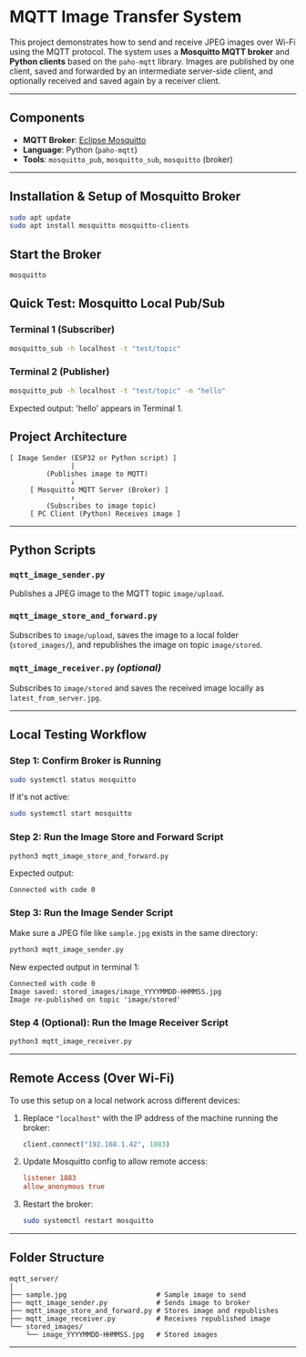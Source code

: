 # MQTT Image Transfer System

This project demonstrates how to send and receive JPEG images over Wi-Fi using the MQTT protocol. The system uses a **Mosquitto MQTT broker** and **Python clients** based on the `paho-mqtt` library. Images are published by one client, saved and forwarded by an intermediate server-side client, and optionally received and saved again by a receiver client.

---

## Components

- **MQTT Broker**: [Eclipse Mosquitto](https://mosquitto.org/)
- **Language**: Python (`paho-mqtt`)
- **Tools**: `mosquitto_pub`, `mosquitto_sub`, `mosquitto` (broker)

---

## Installation & Setup of Mosquitto Broker
```bash
sudo apt update
sudo apt install mosquitto mosquitto-clients
```

## Start the Broker
```bash
mosquitto
```

## Quick Test: Mosquitto Local Pub/Sub
### Terminal 1 (Subscriber)
```bash
mosquitto_sub -h localhost -t "test/topic"
```
### Terminal 2 (Publisher)
```bash
mosquitto_pub -h localhost -t "test/topic" -m "hello"
```
Expected output: 'hello' appears in Terminal 1.

## Project Architecture
```
[ Image Sender (ESP32 or Python script) ]
               |
         (Publishes image to MQTT)
               ↓
     [ Mosquitto MQTT Server (Broker) ]
               ↑
         (Subscribes to image topic)
     [ PC Client (Python) Receives image ]
```

---

## Python Scripts

### `mqtt_image_sender.py`
Publishes a JPEG image to the MQTT topic `image/upload`.

### `mqtt_image_store_and_forward.py`
Subscribes to `image/upload`, saves the image to a local folder (`stored_images/`), and republishes the image on topic `image/stored`.

### `mqtt_image_receiver.py` *(optional)*
Subscribes to `image/stored` and saves the received image locally as `latest_from_server.jpg`.

---

## Local Testing Workflow

### Step 1: Confirm Broker is Running
```bash
sudo systemctl status mosquitto
```
If it's not active:
```bash
sudo systemctl start mosquitto
```

### Step 2: Run the Image Store and Forward Script
```bash
python3 mqtt_image_store_and_forward.py
```
Expected output:
```
Connected with code 0

```

### Step 3: Run the Image Sender Script
Make sure a JPEG file like `sample.jpg` exists in the same directory:
```bash
python3 mqtt_image_sender.py
```
New expected output in terminal 1:
```
Connected with code 0
Image saved: stored_images/image_YYYYMMDD-HHMMSS.jpg
Image re-published on topic 'image/stored'

```

### Step 4 (Optional): Run the Image Receiver Script
```bash
python3 mqtt_image_receiver.py
```

---

## Remote Access (Over Wi-Fi)

To use this setup on a local network across different devices:

1. Replace `"localhost"` with the IP address of the machine running the broker:
   ```python
   client.connect("192.168.1.42", 1883)
   ```

2. Update Mosquitto config to allow remote access:
   ```conf
   listener 1883
   allow_anonymous true
   ```

3. Restart the broker:
   ```bash
   sudo systemctl restart mosquitto
   ```

---

## Folder Structure

```
mqtt_server/
│
├── sample.jpg                      # Sample image to send
├── mqtt_image_sender.py            # Sends image to broker
├── mqtt_image_store_and_forward.py # Stores image and republishes
├── mqtt_image_receiver.py          # Receives republished image
└── stored_images/
    └── image_YYYYMMDD-HHMMSS.jpg   # Stored images
```

---